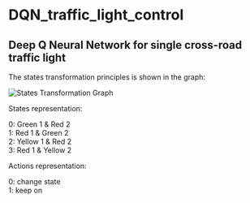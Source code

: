 # DQN_traffic_light_control

## Deep Q Neural Network for single cross-road traffic light
The states transformation principles is shown in the graph:

![States Transformation Graph](https://github.com/quantumiracle/DQN_traffic_light_control/blob/master/states.png)

States representation:

0: Green 1 & Red 2\
1: Red 1 & Green 2\
2: Yellow 1 & Red 2\
3: Red 1 & Yellow 2



Actions representation:

0: change state\
1: keep on
